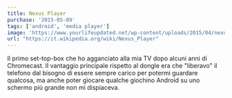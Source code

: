 ```yaml
---
title: Nexus Player
purchase: '2015-05-09'
tags: ['android', 'media player']
image: 'https://www.yourlifeupdated.net/wp-content/uploads/2015/04/nexusplayer-official.jpg'
url: "https://it.wikipedia.org/wiki/Nexus_Player"
---
```


Il primo set-top-box che ho agganciato alla mia TV dopo alcuni anni di Chromecast. Il vantaggio principale rispetto al dongle era che "liberavo" il telefono dal bisogno di essere sempre carico per potermi guardare qualcosa, ma anche poter giocare qualche giochino Android su uno schermo più grande non mi dispiaceva.